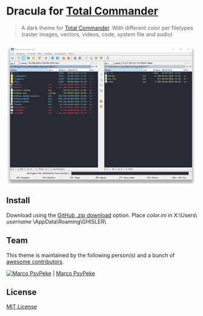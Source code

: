# Dracula for [Total Commander](http://link-to-x.com)

> A dark theme for [Total Commander](https://www.ghisler.com/).
> With different color per filetypes (raster images, vectors, videos, code, system file and audio)

![Screenshot](screenshot.png)

## Install

Download using the [GitHub .zip download]() option.
Place _color.ini_ in X:\Users\ _username_ \AppData\Roaming\GHISLER\

## Team

This theme is maintained by the following person(s) and a bunch of [awesome contributors](https://github.com/dracula/template/graphs/contributors).

[![Marco PsyPeke](https://avatars2.githubusercontent.com/u/55196873?s=120&v=4)](https://github.com/PsyPeke) | 
[Marco PsyPeke](https://github.com/PsyPeke) 

## License

[MIT License](./LICENSE)
